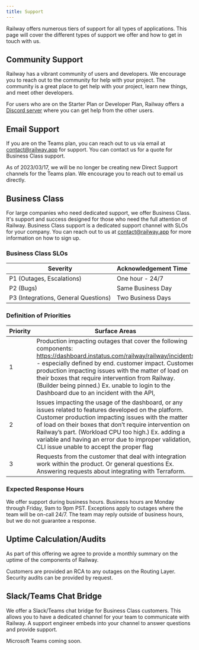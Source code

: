 ```yaml
---
title: Support
---
```


Railway offers numerous tiers of support for all types of applications. This page will cover the different types of support we offer and how to get in touch with us.

## Community Support

Railway has a vibrant community of users and developers. We encourage you to reach out to the community for help with your project. The community is a great place to get help with your project, learn new things, and meet other developers.

For users who are on the Starter Plan or Developer Plan, Railway offers a [Discord server](https://discord.gg/railway) where you can get help from the other users.


## Email Support

If you are on the Teams plan, you can reach out to us via email at contact@railway.app for support. You can contact us for a quote for Business Class support. 

As of 2023/03/17, we will be no longer be creating new Direct Support channels for the Teams plan. We encourage you to reach out to email us directly.

## Business Class

For large companies who need dedicated support, we offer Business Class. It's support and success designed for those who need the full attention of Railway. Business Class support is a dedicated support channel with SLOs for your company. You can reach out to us at
contact@railway.app for more information on how to sign up.

### Business Class SLOs

| Severity | Acknowledgement Time |
| --- | --- |
| P1 (Outages, Escalations) | One hour - 24/7 |
| P2 (Bugs)  | Same Business Day |
| P3 (Integrations, General Questions) | Two Business Days |

### Definition of Priorities

| Priority | Surface Areas |
| --- | --- |
| 1 | Production impacting outages that cover the following components: https://dashboard.instatus.com/railway/railway/incidents - especially defined by end. customer impact. Customer production impacting issues with the matter of load on their boxes that require intervention from Railway. (Builder being pinned.) Ex. unable to login to the Dashboard due to an incident with the API,  |
| 2 | Issues impacting the usage of the dashboard, or any issues related to features developed on the platform. Customer production impacting issues with the matter of load on their boxes that don’t require intervention on Railway’s part. (Workload CPU too high.) Ex. adding a variable and having an error due to improper validation, CLI issue unable to accept the proper flag |
| 3 | Requests from the customer that deal with integration work within the product. Or general questions Ex. Answering requests about integrating with Terraform. |
### Expected Response Hours

We offer support during business hours. Business hours are Monday through Friday, 9am to 9pm PST. Exceptions apply to outages where the team will be on-call 24/7. The team may reply outside of business hours, but we do not guarantee a response.

## Uptime Calculation/Audits

As part of this offering we agree to provide a monthly summary on the uptime of the components of Railway.

Customers are provided an RCA to any outages on the Routing Layer. Security audits can be provided by request.

## Slack/Teams Chat Bridge

We offer a Slack/Teams chat bridge for Business Class customers. This allows you to have a dedicated channel for your team to communicate with Railway. A support engineer embeds into your channel to answer questions and provide support.

Microsoft Teams coming soon.